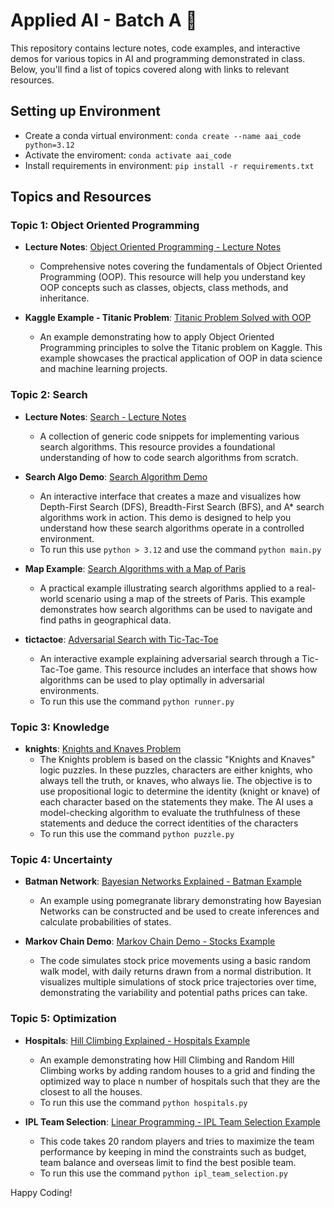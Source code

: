 # Applied AI - Batch A 🦾

This repository contains lecture notes, code examples, and interactive demos for various topics in AI and programming demonstrated in class. 
Below, you'll find a list of topics covered along with links to relevant resources.

## Setting up Environment 
- Create a conda virtual environment: `conda create --name aai_code python=3.12`
- Activate the enviroment: `conda activate aai_code`
- Install requirements in environment: `pip install -r requirements.txt`

## Topics and Resources

### Topic 1: Object Oriented Programming

- **Lecture Notes**: [Object Oriented Programming - Lecture Notes](https://github.com/yash161101/Applied-AI-Batch-A/blob/main/oops/oop_notes.ipynb)
  - Comprehensive notes covering the fundamentals of Object Oriented Programming (OOP). This resource will help you understand key OOP concepts such as classes, objects, class methods, and inheritance.

- **Kaggle Example - Titanic Problem**: [Titanic Problem Solved with OOP](https://www.kaggle.com/code/yash161101/topic-1-object-oriented-programming)
  - An example demonstrating how to apply Object Oriented Programming principles to solve the Titanic problem on Kaggle. This example showcases the practical application of OOP in data science and machine learning projects.

### Topic 2: Search

- **Lecture Notes**: [Search - Lecture Notes](https://github.com/yash161101/Applied-AI-Batch-A/blob/main/search/search_notes.ipynb)
  - A collection of generic code snippets for implementing various search algorithms. This resource provides a foundational understanding of how to code search algorithms from scratch.

- **Search Algo Demo**: [Search Algorithm Demo](https://github.com/yash161101/Applied-AI-Batch-A/tree/main/search/search_algo_demo)
  - An interactive interface that creates a maze and visualizes how Depth-First Search (DFS), Breadth-First Search (BFS), and A* search algorithms work in action. This demo is designed to help you understand how these search algorithms operate in a controlled environment.
  - To run this use `python > 3.12` and use the command `python main.py`

- **Map Example**: [Search Algorithms with a Map of Paris](https://github.com/yash161101/Applied-AI-Batch-A/tree/main/search/map_example)
  - A practical example illustrating search algorithms applied to a real-world scenario using a map of the streets of Paris. This example demonstrates how search algorithms can be used to navigate and find paths in geographical data.

- **tictactoe**: [Adversarial Search with Tic-Tac-Toe](https://github.com/yash161101/Applied-AI-Batch-A/tree/main/search/tictactoe)
  - An interactive example explaining adversarial search through a Tic-Tac-Toe game. This resource includes an interface that shows how algorithms can be used to play optimally in adversarial environments.
  - To run this use the command `python runner.py`

### Topic 3: Knowledge
- **knights**: [Knights and Knaves Problem](https://github.com/yash161101/Applied-AI-Batch-A/tree/main/knowledge/knights)
  - The Knights problem is based on the classic "Knights and Knaves" logic puzzles. In these puzzles, characters are either knights, who always tell the truth, or knaves, who always lie. The objective is to use propositional logic to determine the identity (knight or knave) of each character based on the statements they make. The AI uses a model-checking algorithm to evaluate the truthfulness of these statements and deduce the correct identities of the characters
  - To run this use the command `python puzzle.py`

### Topic 4: Uncertainty
- **Batman Network**: [Bayesian Networks Explained - Batman Example](https://github.com/yash161101/Applied-AI-Batch-A/blob/main/uncertainty/bayesian_network.ipynb)
  - An example using pomegranate library demonstrating how Bayesian Networks can be constructed and be used to create inferences and calculate probabilities of states.

- **Markov Chain Demo**: [Markov Chain Demo - Stocks Example](https://github.com/yash161101/Applied-AI-Batch-A/blob/main/uncertainty/markov_chain.ipynb)
  - The code simulates stock price movements using a basic random walk model, with daily returns drawn from a normal distribution. It visualizes multiple simulations of stock price trajectories over time, demonstrating the variability and potential paths prices can take.
  
### Topic 5: Optimization
- **Hospitals**: [Hill Climbing Explained - Hospitals Example]([https://github.com/yash161101/Applied-AI-Batch-A/blob/main/uncertainty/bayesian_network.ipynb](https://github.com/yash161101/Applied-AI-Batch-A/tree/main/optimization/hospitals))
  - An example demonstrating how Hill Climbing and Random Hill Climbing works by adding random houses to a grid and finding the optimized way to place n number of hospitals such that they are the closest to all the houses.
  - To run this use the command `python hospitals.py`

- **IPL Team Selection**: [Linear Programming - IPL Team Selection Example](https://github.com/yash161101/Applied-AI-Batch-A/tree/main/optimization/ipl_example)
  - This code takes 20 random players and tries to maximize the team performance by keeping in mind the constraints such as budget, team balance and overseas limit to find the best posible team.
  - To run this use the command `python ipl_team_selection.py`

Happy Coding!
